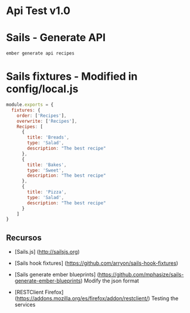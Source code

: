 # Api Test v1.0

# Sails - Generate API

```
ember generate api recipes
```

#  Sails fixtures - Modified in config/local.js


```javascript
module.exports = {
  fixtures: {
    order: ['Recipes'],
    overwrite: ['Recipes'],
    Recipes: [
      {
        title: 'Breads',
        type: 'Salad',
        description: "The best recipe"
      },
      {
        title: 'Bakes',
        type: 'Sweet',
        description: "The best recipe"
      },
      {
        title: 'Pizza',
        type: 'Salad',
        description: "The best recipe"
      }
    ]
}
```

## Recursos
* [Sails.js] (http://sailsjs.org)

* [Sails hook fixtures] (https://github.com/arryon/sails-hook-fixtures)

* [Sails generate ember blueprints] (https://github.com/mphasize/sails-generate-ember-blueprints) Modify the json format

* [RESTClient Firefox] (https://addons.mozilla.org/es/firefox/addon/restclient/) Testing the services